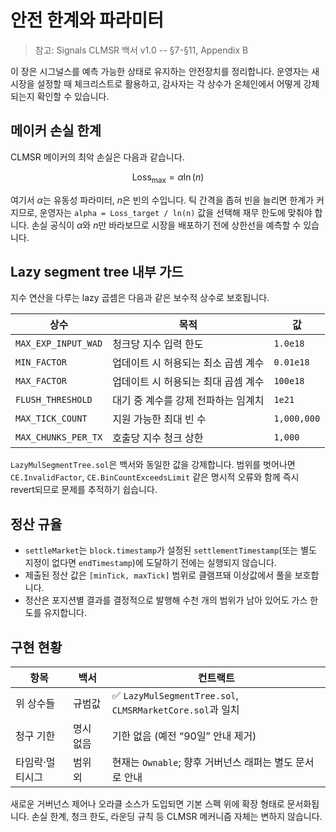 # 안전 한계와 파라미터

> 참고: Signals CLMSR 백서 v1.0 -- §7-§11, Appendix B

이 장은 시그널스를 예측 가능한 상태로 유지하는 안전장치를 정리합니다. 운영자는 새 시장을 설정할 때 체크리스트로 활용하고, 감사자는 각 상수가 온체인에서 어떻게 강제되는지 확인할 수 있습니다.

## 메이커 손실 한계

CLMSR 메이커의 최악 손실은 다음과 같습니다.

$$
\text{Loss}_{\max} = \alpha \ln(n)
$$

여기서 $\alpha$는 유동성 파라미터, $n$은 빈의 수입니다. 틱 간격을 좁혀 빈을 늘리면 한계가 커지므로, 운영자는 `alpha = Loss_target / ln(n)` 값을 선택해 재무 한도에 맞춰야 합니다. 손실 공식이 $\alpha$와 $n$만 바라보므로 시장을 배포하기 전에 상한선을 예측할 수 있습니다.

## Lazy segment tree 내부 가드

지수 연산을 다루는 lazy 곱셈은 다음과 같은 보수적 상수로 보호됩니다.

| 상수 | 목적 | 값 |
| --- | --- | --- |
| `MAX_EXP_INPUT_WAD` | 청크당 지수 입력 한도 | `1.0e18` |
| `MIN_FACTOR` | 업데이트 시 허용되는 최소 곱셈 계수 | `0.01e18` |
| `MAX_FACTOR` | 업데이트 시 허용되는 최대 곱셈 계수 | `100e18` |
| `FLUSH_THRESHOLD` | 대기 중 계수를 강제 전파하는 임계치 | `1e21` |
| `MAX_TICK_COUNT` | 지원 가능한 최대 빈 수 | `1,000,000` |
| `MAX_CHUNKS_PER_TX` | 호출당 지수 청크 상한 | `1,000` |

`LazyMulSegmentTree.sol`은 백서와 동일한 값을 강제합니다. 범위를 벗어나면 `CE.InvalidFactor`, `CE.BinCountExceedsLimit` 같은 명시적 오류와 함께 즉시 revert되므로 문제를 추적하기 쉽습니다.

## 정산 규율

- `settleMarket`는 `block.timestamp`가 설정된 `settlementTimestamp`(또는 별도 지정이 없다면 `endTimestamp`)에 도달하기 전에는 실행되지 않습니다.
- 제출된 정산 값은 `[minTick, maxTick]` 범위로 클램프돼 이상값에서 풀을 보호합니다.
- 정산은 포지션별 결과를 결정적으로 발행해 수천 개의 범위가 남아 있어도 가스 한도를 유지합니다.

## 구현 현황

| 항목 | 백서 | 컨트랙트 |
| --- | --- | --- |
| 위 상수들 | 규범값 | ✅ `LazyMulSegmentTree.sol`, `CLMSRMarketCore.sol`과 일치 |
| 청구 기한 | 명시 없음 | 기한 없음 (예전 “90일” 안내 제거) |
| 타임락·멀티시그 | 범위 외 | 현재는 `Ownable`; 향후 거버넌스 래퍼는 별도 문서로 안내 |

새로운 거버넌스 제어나 오라클 소스가 도입되면 기본 스펙 위에 확장 형태로 문서화됩니다. 손실 한계, 청크 한도, 라운딩 규칙 등 CLMSR 메커니즘 자체는 변하지 않습니다.

